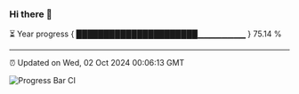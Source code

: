 ### Hi there 👋

⏳ Year progress { ██████████████████████▁▁▁▁▁▁▁▁ } 75.14 %

---

⏰ Updated on Wed, 02 Oct 2024 00:06:13 GMT

![Progress Bar CI](https://github.com/liununu/liununu/workflows/Progress%20Bar%20CI/badge.svg)
